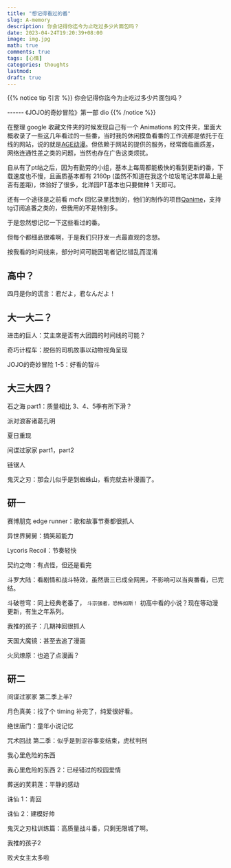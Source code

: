 ```yaml
---
title: "想记得看过的番"
slug: A-memory
description: 你会记得你迄今为止吃过多少片面包吗？
date: 2023-04-24T19:20:39+08:00
image: img.jpg
math: true
comments: true
tags: [心情]
categories: thoughts
lastmod: 
draft: true
---
```


{{% notice tip 引言 %}}
你会记得你迄今为止吃过多少片面包吗？

------ 《JOJO的奇妙冒险》第一部 dio
{{% /notice %}}

在整理 google 收藏文件夹的时候发现自己有一个 Animations 的文件夹，里面大概收录了一些这几年看过的一些番，当时我的休闲摸鱼看番的工作流都是依托于在线的网站，说的就是[AGE动漫](https://www.agemys.vip/)。但依赖于网站的提供的服务，经常面临画质差，网络连通性差之类的问题，当然也存在广告这类烦扰。

自从有了pt站之后，因为有勤劳的小组，基本上每周都能极快的看到更新的番，下载速度也不慢，且画质基本都有 2160p (虽然不知道在我这个垃圾笔记本屏幕上是否有差距)，体验好了很多，北洋园PT基本也只要做种 1 天即可。

还有一个途径是之前看 mcfx 回忆录里找到的，他们的制作的项目[Qanime](https://qani.me/)，支持tg订阅追番之类的，但我用的不是特别多。

于是忽然想记忆一下这些看过的番。

但每个都细品很难啊，于是我们只抒发一点最直观的念想。

按我看的时间线来，部分时间可能因笔者记忆错乱而混淆

## 高中？

四月是你的谎言：君だよ，君なんだよ！

## 大一大二？

进击的巨人：艾主席是否有大团圆的时间线的可能？

奇巧计程车：脱俗的司机故事以动物视角呈现

JOJO的奇妙冒险 1-5：好看的智斗

## 大三大四？

石之海 part1：质量相比 3、4、5季有所下滑？

派对浪客诸葛孔明

夏日重现

间谍过家家 part1，part2

链锯人

鬼灭之刃：那会儿似乎是到蜘蛛山，看完就去补漫画了。

## 研一

赛博朋克 edge runner：歌和故事节奏都很抓人

异世界舅舅：搞笑超能力

Lycoris Recoil：节奏轻快

契约之吻：有点怪，但还是看完

斗罗大陆：看剧情和战斗特效，虽然唐三已成全网黑，不影响可以当爽番看，已完结。

斗破苍穹：同上经典老番了， `斗宗强者，恐怖如斯！` 初高中看的小说？现在等动漫更新，有生之年系列。

我推的孩子：几期神回很抓人

天国大魔镜：甚至去追了漫画

火凤燎原：也追了点漫画？

## 研二

间谍过家家 第二季上半?

月色真美：找了个 timing 补完了，纯爱很好看。

绝世唐门：童年小说记忆

咒术回战 第二季：似乎是到涩谷事变结束，虎杖判刑

我心里危险的东西

我心里危险的东西 2：已经错过的校园爱情

葬送的芙莉莲：平静的感动

诛仙 1：青回

诛仙 2：建模好帅

鬼灭之刃柱训练篇：高质量战斗番，只剩无限城了啊。

我推的孩子2

败犬女主太多啦
